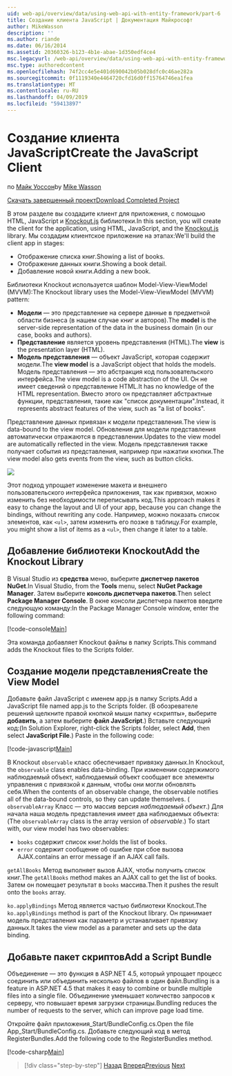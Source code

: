 ```yaml
---
uid: web-api/overview/data/using-web-api-with-entity-framework/part-6
title: Создание клиента JavaScript | Документация Майкрософт
author: MikeWasson
description: ''
ms.author: riande
ms.date: 06/16/2014
ms.assetid: 20360326-b123-4b1e-abae-1d350edf4ce4
msc.legacyurl: /web-api/overview/data/using-web-api-with-entity-framework/part-6
msc.type: authoredcontent
ms.openlocfilehash: 74f2cc4e5e401d690042b05b028dfc0c46ae282a
ms.sourcegitcommit: 0f1119340e4464720cfd16d0ff15764746ea1fea
ms.translationtype: MT
ms.contentlocale: ru-RU
ms.lasthandoff: 04/09/2019
ms.locfileid: "59413897"
---
```

# <a name="create-the-javascript-client"></a><span data-ttu-id="6bcb9-102">Создание клиента JavaScript</span><span class="sxs-lookup"><span data-stu-id="6bcb9-102">Create the JavaScript Client</span></span>

<span data-ttu-id="6bcb9-103">по [Майк Уоссон](https://github.com/MikeWasson)</span><span class="sxs-lookup"><span data-stu-id="6bcb9-103">by [Mike Wasson](https://github.com/MikeWasson)</span></span>

[<span data-ttu-id="6bcb9-104">Скачать завершенный проект</span><span class="sxs-lookup"><span data-stu-id="6bcb9-104">Download Completed Project</span></span>](https://github.com/MikeWasson/BookService)

<span data-ttu-id="6bcb9-105">В этом разделе вы создадите клиент для приложения, с помощью HTML, JavaScript и [Knockout.js](http://knockoutjs.com/) библиотеки.</span><span class="sxs-lookup"><span data-stu-id="6bcb9-105">In this section, you will create the client for the application, using HTML, JavaScript, and the [Knockout.js](http://knockoutjs.com/) library.</span></span> <span data-ttu-id="6bcb9-106">Мы создадим клиентское приложение на этапах:</span><span class="sxs-lookup"><span data-stu-id="6bcb9-106">We'll build the client app in stages:</span></span>

- <span data-ttu-id="6bcb9-107">Отображение списка книг.</span><span class="sxs-lookup"><span data-stu-id="6bcb9-107">Showing a list of books.</span></span>
- <span data-ttu-id="6bcb9-108">Отображение данных книги.</span><span class="sxs-lookup"><span data-stu-id="6bcb9-108">Showing a book detail.</span></span>
- <span data-ttu-id="6bcb9-109">Добавление новой книги.</span><span class="sxs-lookup"><span data-stu-id="6bcb9-109">Adding a new book.</span></span>

<span data-ttu-id="6bcb9-110">Библиотеки Knockout используется шаблон Model-View-ViewModel (MVVM):</span><span class="sxs-lookup"><span data-stu-id="6bcb9-110">The Knockout library uses the Model-View-ViewModel (MVVM) pattern:</span></span>

- <span data-ttu-id="6bcb9-111">**Модели** — это представление на сервере данные в предметной области бизнеса (в нашем случае книг и авторов).</span><span class="sxs-lookup"><span data-stu-id="6bcb9-111">The **model** is the server-side representation of the data in the business domain (in our case, books and authors).</span></span>
- <span data-ttu-id="6bcb9-112">**Представление** является уровень представления (HTML).</span><span class="sxs-lookup"><span data-stu-id="6bcb9-112">The **view** is the presentation layer (HTML).</span></span>
- <span data-ttu-id="6bcb9-113">**Модель представления** — объект JavaScript, которая содержит модели.</span><span class="sxs-lookup"><span data-stu-id="6bcb9-113">The **view model** is a JavaScript object that holds the models.</span></span> <span data-ttu-id="6bcb9-114">Модель представления — это абстракция код пользовательского интерфейса.</span><span class="sxs-lookup"><span data-stu-id="6bcb9-114">The view model is a code abstraction of the UI.</span></span> <span data-ttu-id="6bcb9-115">Он не имеет сведений о представление HTML.</span><span class="sxs-lookup"><span data-stu-id="6bcb9-115">It has no knowledge of the HTML representation.</span></span> <span data-ttu-id="6bcb9-116">Вместо этого он представляет абстрактные функции, представления, такие как &quot;список документации&quot;.</span><span class="sxs-lookup"><span data-stu-id="6bcb9-116">Instead, it represents abstract features of the view, such as &quot;a list of books&quot;.</span></span>

<span data-ttu-id="6bcb9-117">Представление данных привязан к модели представления.</span><span class="sxs-lookup"><span data-stu-id="6bcb9-117">The view is data-bound to the view model.</span></span> <span data-ttu-id="6bcb9-118">Обновления для модели представления автоматически отражаются в представлении.</span><span class="sxs-lookup"><span data-stu-id="6bcb9-118">Updates to the view model are automatically reflected in the view.</span></span> <span data-ttu-id="6bcb9-119">Модель представления также получает события из представления, например при нажатии кнопки.</span><span class="sxs-lookup"><span data-stu-id="6bcb9-119">The view model also gets events from the view, such as button clicks.</span></span>

![](part-6/_static/image1.png)

<span data-ttu-id="6bcb9-120">Этот подход упрощает изменение макета и внешнего пользовательского интерфейса приложения, так как привязки, можно изменить без необходимости переписывать код.</span><span class="sxs-lookup"><span data-stu-id="6bcb9-120">This approach makes it easy to change the layout and UI of your app, because you can change the bindings, without rewriting any code.</span></span> <span data-ttu-id="6bcb9-121">Например, можно показать список элементов, как `<ul>`, затем изменить его позже в таблицу.</span><span class="sxs-lookup"><span data-stu-id="6bcb9-121">For example, you might show a list of items as a `<ul>`, then change it later to a table.</span></span>

## <a name="add-the-knockout-library"></a><span data-ttu-id="6bcb9-122">Добавление библиотеки Knockout</span><span class="sxs-lookup"><span data-stu-id="6bcb9-122">Add the Knockout Library</span></span>

<span data-ttu-id="6bcb9-123">В Visual Studio из **средства** меню, выберите **диспетчер пакетов NuGet**.</span><span class="sxs-lookup"><span data-stu-id="6bcb9-123">In Visual Studio, from the **Tools** menu, select **NuGet Package Manager**.</span></span> <span data-ttu-id="6bcb9-124">Затем выберите **консоль диспетчера пакетов**.</span><span class="sxs-lookup"><span data-stu-id="6bcb9-124">Then select **Package Manager Console**.</span></span> <span data-ttu-id="6bcb9-125">В окне консоли диспетчера пакетов введите следующую команду:</span><span class="sxs-lookup"><span data-stu-id="6bcb9-125">In the Package Manager Console window, enter the following command:</span></span>

[!code-console[Main](part-6/samples/sample1.cmd)]

<span data-ttu-id="6bcb9-126">Эта команда добавляет Knockout файлы в папку Scripts.</span><span class="sxs-lookup"><span data-stu-id="6bcb9-126">This command adds the Knockout files to the Scripts folder.</span></span>

## <a name="create-the-view-model"></a><span data-ttu-id="6bcb9-127">Создание модели представления</span><span class="sxs-lookup"><span data-stu-id="6bcb9-127">Create the View Model</span></span>

<span data-ttu-id="6bcb9-128">Добавьте файл JavaScript с именем app.js в папку Scripts.</span><span class="sxs-lookup"><span data-stu-id="6bcb9-128">Add a JavaScript file named app.js to the Scripts folder.</span></span> <span data-ttu-id="6bcb9-129">(В обозревателе решений щелкните правой кнопкой мыши папку «скрипты», выберите **добавить**, а затем выберите **файл JavaScript**.) Вставьте следующий код:</span><span class="sxs-lookup"><span data-stu-id="6bcb9-129">(In Solution Explorer, right-click the Scripts folder, select **Add**, then select **JavaScript File**.) Paste in the following code:</span></span>

[!code-javascript[Main](part-6/samples/sample2.js)]

<span data-ttu-id="6bcb9-130">В Knockout `observable` класс обеспечивает привязку данных.</span><span class="sxs-lookup"><span data-stu-id="6bcb9-130">In Knockout, the `observable` class enables data-binding.</span></span> <span data-ttu-id="6bcb9-131">При изменении содержимого наблюдаемый объект, наблюдаемый объект сообщает все элементы управления с привязкой к данным, чтобы они могли обновлять себя.</span><span class="sxs-lookup"><span data-stu-id="6bcb9-131">When the contents of an observable change, the observable notifies all of the data-bound controls, so they can update themselves.</span></span> <span data-ttu-id="6bcb9-132">( `observableArray` Класс — это массив версия *наблюдаемый объект*.) Для начала наша модель представления имеет два наблюдаемых объекта:</span><span class="sxs-lookup"><span data-stu-id="6bcb9-132">(The `observableArray` class is the array version of *observable*.) To start with, our view model has two observables:</span></span>

- `books` <span data-ttu-id="6bcb9-133">содержит список книг.</span><span class="sxs-lookup"><span data-stu-id="6bcb9-133">holds the list of books.</span></span>
- `error` <span data-ttu-id="6bcb9-134">содержит сообщение об ошибке при сбое вызова AJAX.</span><span class="sxs-lookup"><span data-stu-id="6bcb9-134">contains an error message if an AJAX call fails.</span></span>

<span data-ttu-id="6bcb9-135">`getAllBooks` Метод выполняет вызов AJAX, чтобы получить список книг.</span><span class="sxs-lookup"><span data-stu-id="6bcb9-135">The `getAllBooks` method makes an AJAX call to get the list of books.</span></span> <span data-ttu-id="6bcb9-136">Затем он помещает результат в `books` массива.</span><span class="sxs-lookup"><span data-stu-id="6bcb9-136">Then it pushes the result onto the `books` array.</span></span>

<span data-ttu-id="6bcb9-137">`ko.applyBindings` Метод является частью библиотеки Knockout.</span><span class="sxs-lookup"><span data-stu-id="6bcb9-137">The `ko.applyBindings` method is part of the Knockout library.</span></span> <span data-ttu-id="6bcb9-138">Он принимает модель представления как параметр и устанавливает привязку данных.</span><span class="sxs-lookup"><span data-stu-id="6bcb9-138">It takes the view model as a parameter and sets up the data binding.</span></span>

## <a name="add-a-script-bundle"></a><span data-ttu-id="6bcb9-139">Добавьте пакет скриптов</span><span class="sxs-lookup"><span data-stu-id="6bcb9-139">Add a Script Bundle</span></span>

<span data-ttu-id="6bcb9-140">Объединение — это функция в ASP.NET 4.5, который упрощает процесс соединить или объединить несколько файлов в один файл.</span><span class="sxs-lookup"><span data-stu-id="6bcb9-140">Bundling is a feature in ASP.NET 4.5 that makes it easy to combine or bundle multiple files into a single file.</span></span> <span data-ttu-id="6bcb9-141">Объединение уменьшает количество запросов к серверу, что повышает время загрузки страницы.</span><span class="sxs-lookup"><span data-stu-id="6bcb9-141">Bundling reduces the number of requests to the server, which can improve page load time.</span></span>

<span data-ttu-id="6bcb9-142">Откройте файл приложения\_Start/BundleConfig.cs.</span><span class="sxs-lookup"><span data-stu-id="6bcb9-142">Open the file App\_Start/BundleConfig.cs.</span></span> <span data-ttu-id="6bcb9-143">Добавьте следующий код в метод RegisterBundles.</span><span class="sxs-lookup"><span data-stu-id="6bcb9-143">Add the following code to the RegisterBundles method.</span></span>

[!code-csharp[Main](part-6/samples/sample3.cs)]

> [!div class="step-by-step"]
> <span data-ttu-id="6bcb9-144">[Назад](part-5.md)
> [Вперед](part-7.md)</span><span class="sxs-lookup"><span data-stu-id="6bcb9-144">[Previous](part-5.md)
[Next](part-7.md)</span></span>
